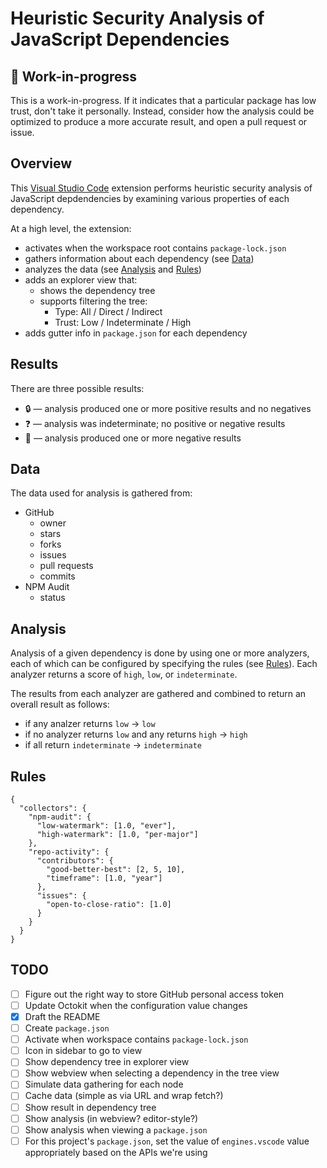 # Heuristic Security Analysis of JavaScript Dependencies

## 🔧 Work-in-progress

This is a work-in-progress. If it indicates that a particular package has low trust, don't take it personally. Instead, consider how the analysis could be optimized to produce a more accurate result, and open a pull request or issue.

## Overview

This [Visual Studio Code](https://code.visualstudio.com/) extension performs heuristic security analysis of JavaScript depdendencies by examining various
properties of each dependency.

At a high level, the extension:

- activates when the workspace root contains `package-lock.json`
- gathers information about each dependency (see [Data](#data))
- analyzes the data (see [Analysis](#analysis) and [Rules](#rules))
- adds an explorer view that:
  - shows the dependency tree
  - supports filtering the tree:
    - Type: All / Direct / Indirect
    - Trust: Low / Indeterminate / High
- adds gutter info in `package.json` for each dependency

## Results

There are three possible results:

- 🔒 — analysis produced one or more positive results and no negatives
- ❓ — analysis was indeterminate; no positive or negative results
- 🚫 — analysis produced one or more negative results

## Data

The data used for analysis is gathered from:

- GitHub
  - owner
  - stars
  - forks
  - issues
  - pull requests
  - commits
- NPM Audit
  - status

## Analysis

Analysis of a given dependency is done by using one or more analyzers, each of which can be configured by specifying the rules (see [Rules](#rules)). Each analyzer returns a score of `high`, `low`, or `indeterminate`.

The results from each analyzer are gathered and combined to return an overall result as follows:

- if any analzer returns `low` → `low`
- if no analyzer returns `low` and any returns `high` → `high`
- if all return `indeterminate` → `indeterminate`

## Rules

```
{
  "collectors": {
    "npm-audit": {
      "low-watermark": [1.0, "ever"],
      "high-watermark": [1.0, "per-major"]
    },
    "repo-activity": {
      "contributors": {
        "good-better-best": [2, 5, 10],
        "timeframe": [1.0, "year"]
      },
      "issues": {
        "open-to-close-ratio": [1.0]
      }
    }
  }
}
```


## TODO

- [ ] Figure out the right way to store GitHub personal access token
- [ ] Update Octokit when the configuration value changes
- [X] Draft the README
- [ ] Create `package.json`
- [ ] Activate when workspace contains `package-lock.json`
- [ ] Icon in sidebar to go to view
- [ ] Show dependency tree in explorer view
- [ ] Show webview when selecting a dependency in the tree view
- [ ] Simulate data gathering for each node
- [ ] Cache data (simple as via URL and wrap fetch?)
- [ ] Show result in dependency tree
- [ ] Show analysis (in webview? editor-style?)
- [ ] Show analysis when viewing a `package.json`
- [ ] For this project's `package.json`, set the value of `engines.vscode` value appropriately based on the APIs we're using